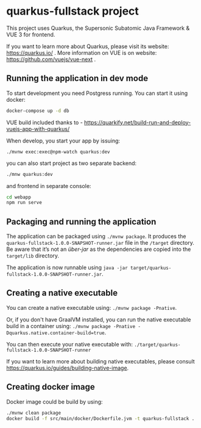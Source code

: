 # quarkus-fullstack project

This project uses Quarkus, the Supersonic Subatomic Java Framework & VUE 3 for frontend.

If you want to learn more about Quarkus, please visit its website: https://quarkus.io/ .
More information on VUE is on website: https://github.com/vuejs/vue-next .

## Running the application in dev mode

To start development you need Postgress running. You can start it using docker:

```bash
docker-compose up -d db
```

VUE build included thanks to - https://quarkify.net/build-run-and-deploy-vuejs-app-with-quarkus/

When develop, you start your app by issuing:

```
./mvnw exec:exec@npm-watch quarkus:dev
```

you can also start project as two separate backend:

```bash
./mnw quarkus:dev
```

and frontend in separate console:

```bash
cd webapp
npm run serve
```

## Packaging and running the application

The application can be packaged using `./mvnw package`.
It produces the `quarkus-fullstack-1.0.0-SNAPSHOT-runner.jar` file in the `/target` directory.
Be aware that it’s not an _über-jar_ as the dependencies are copied into the `target/lib` directory.

The application is now runnable using `java -jar target/quarkus-fullstack-1.0.0-SNAPSHOT-runner.jar`.

## Creating a native executable

You can create a native executable using: `./mvnw package -Pnative`.

Or, if you don't have GraalVM installed, you can run the native executable build in a container using: `./mvnw package -Pnative -Dquarkus.native.container-build=true`.

You can then execute your native executable with: `./target/quarkus-fullstack-1.0.0-SNAPSHOT-runner`

If you want to learn more about building native executables, please consult https://quarkus.io/guides/building-native-image.

## Creating docker image

Docker image could be build by using:

```bash
./mvnw clean package
docker build -f src/main/docker/Dockerfile.jvm -t quarkus-fullstack .
```
